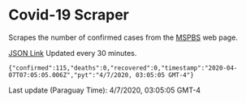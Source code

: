 # Covid-19 Scraper

Scrapes the number of confirmed cases from the [MSPBS](https://www.mspbs.gov.py/covid-19.php) web page.

[JSON Link](https://jmayalag.github.io/covid19-scrape/cases.json)
Updated every 30 minutes.
```
{"confirmed":115,"deaths":0,"recovered":0,"timestamp":"2020-04-07T07:05:05.006Z","pyt":"4/7/2020, 03:05:05 GMT-4"}
```
Last update (Paraguay Time): 4/7/2020, 03:05:05 GMT-4
